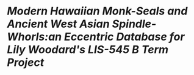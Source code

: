 # ***Modern Hawaiian Monk-Seals and Ancient West Asian Spindle-Whorls:an Eccentric Database for Lily Woodard's LIS-545 B Term Project***
